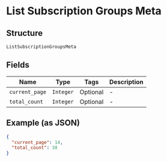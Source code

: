 
# List Subscription Groups Meta

## Structure

`ListSubscriptionGroupsMeta`

## Fields

| Name | Type | Tags | Description |
|  --- | --- | --- | --- |
| `current_page` | `Integer` | Optional | - |
| `total_count` | `Integer` | Optional | - |

## Example (as JSON)

```json
{
  "current_page": 14,
  "total_count": 38
}
```


